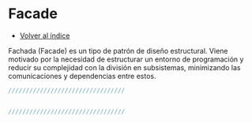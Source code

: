 # Facade

- [Volver al índice](../../README.md)

Fachada (Facade) es un tipo de patrón de diseño estructural. Viene motivado por la necesidad de estructurar un entorno de programación y reducir su complejidad con la división en subsistemas, minimizando las comunicaciones y dependencias entre estos.

```typescript
/////////////////////////////////


/////////////////////////////////
```